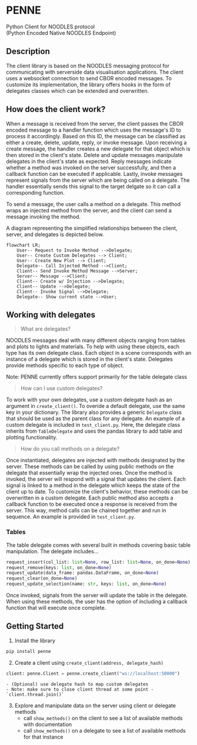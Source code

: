 # PENNE
Python Client for NOODLES protocol  
(Python Encoded Native NOODLES Endpoint)

## Description
The client library is based on the NOODLES messaging protocol for communicating with serverside data visualisation applications. The client uses a websocket connection to send CBOR encoded messages. To customize its implementation, the
library offers hooks in the form of delegates classes which can be extended and overwritten.

## How does the client work?
When a message is received from the server, the client passes the CBOR encoded message to a handler function which uses
the message's ID to process it accordingly. Based on this ID, the message can be classified as either a create, delete, 
update, reply, or invoke message. Upon receiving a create message, the handler creates a new delegate for that object
which is then stored in the client's state. Delete and update messages manipulate delegates in the client's state as expected. Reply messages indicate whether a method was invoked on the server successfully, and then a callback function can be executed if applicable. Lastly, invoke messages represent signals from the server which are being called on a delegate. The handler essentially sends this signal to the target delgate so it can call a corresponding function. 

To send a message, the user calls a method on a delegate. This method wraps an injected method from the server, and the client can send a message invoking the method.

A diagram representing the simplified relationships between the client, server, and delegates is depicted below. 

```mermaid
flowchart LR;
    User-- Request to Invoke Method -->Delegate;
    User-- Create Custom Delegates --> Client;
    User-- Create New Plot --> Client;
    Delegate-- Call Injected Method -->Client;
    Client-- Send Invoke Method Message -->Server;
    Server-- Message -->Client;
    Client-- Create w/ Injection -->Delegate;
    Client-- Update -->Delegate;
    Client-- Invoke Signal -->Delegate;
    Delegate-- Show current state -->User;
```

## Working with delegates
>What are delegates? 

NOODLES messages deal with many different objects ranging from tables and plots to lights and materials. To help with 
using these objects, each type has its own delegate class. Each object in a scene corresponds with an instance of a delegate
which is stored in the client's state. Delegates provide methods specific to each type of object.

Note: PENNE currently offers support primarily for the table delegate class

>How can I use custom delegates?

To work with your own delegates, use a custom delegate hash as an argument in `create_client()`. To overide a default
delegate, use the same key in your dictionary. The library also provides a generic `Delegate` class that
should be used as the parent class for any delegate. An example of a custom delegate is included in `test_client.py`. Here, the delegate class inherits from `TableDelegate` and uses the pandas library to add table and plotting functionality. 

>How do you call methods on a delegate?

Once instantiated, delegates are injected with methods designated by the server. These methods can be called by using
public methods on the delegate that essentially wrap the injected ones. Once the method is invoked, the server will 
respond with a signal that updates the client. Each signal is linked to a method in the delegate which keeps the state of 
the client up to date. To customize the client's behavior, these methods can be overwritten in a custom delegate. Each 
public method also accepts a callback function to be executed once a response is received from the server. This way, method calls can be chained together and run in sequence. An example is provided in `test_client.py`.

### Tables
The table delegate comes with several built in methods covering basic table manipulation. The delegate includes...
```python
request_insert(col_list: list=None, row_list: list=None, on_done=None)
request_remove(keys: list, on_done=None)
request_update(data_frame: pandas.DataFrame, on_done=None)
request_clear(on_done=None)
request_update_selection(name: str, keys: list, on_done=None)
```
Once invoked, signals from the server will update the table in the delegate. When using these methods, the user has the option of including a callback function that will execute once complete.

## Getting Started
1. Install the library
```python
pip install penne
```
2. Create a client using `create_client(address, delegate_hash)`
```python
client: penne.Client = penne.create_client("ws://localhost:50000")
```
    - (Optional) use delegate hash to map custom delegates
    - Note: make sure to close client thread at some point - `client.thread.join()`
3. Explore and manipulate data on the server using client or delegate methods
    - call `show_methods()` on the client to see a list of available methods with documentation
    - call `show_methods()` on a delegate to see a list of available methods for that instance
